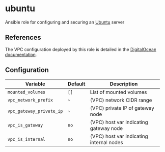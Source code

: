 # ubuntu
Ansible role for configuring and securing an [Ubuntu](https://ubuntu.com/) server

## References
The VPC configuration deployed by this role is detailed in the [DigitalOcean documentation](https://docs.digitalocean.com/products/networking/vpc/resources/droplet-as-gateway/).

## Configuration
| Variable | Default | Description |
| -------- | ------- | ----------- |
| `mounted_volumes` | `[]` | List of mounted volumes |
| `vpc_network_prefix` | `~` | (VPC) network CIDR range |
| `vpc_gateway_private_ip` | `~` | (VPC) private IP of gateway node |
| `vpc_is_gateway` | `no` | (VPC) host var indicating gateway node |
| `vpc_is_internal` | `no` | (VPC) host var indicating internal nodes |
